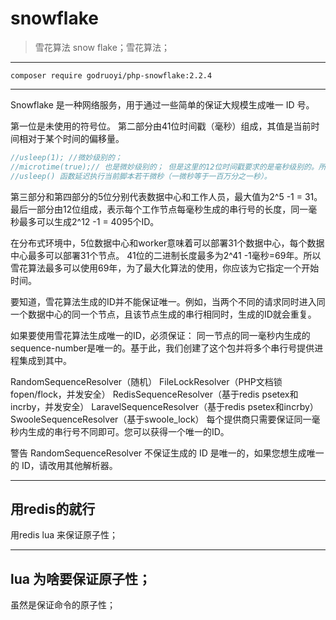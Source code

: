 # snowflake

>雪花算法 snow flake；雪花算法；

----



`````shell
composer require godruoyi/php-snowflake:2.2.4
`````





----





Snowflake 是一种网络服务，用于通过一些简单的保证大规模生成唯一 ID 号。

第一位是未使用的符号位。
第二部分由41位时间戳（毫秒）组成，其值是当前时间相对于某个时间的偏移量。

````php
//usleep(1); //微妙级别的；
//microtime(true);// 也是微妙级别的； 但是这里的12位时间戳要求的是毫秒级别的。所以用microtime(); 需要*1000；才可以；
//usleep() 函数延迟执行当前脚本若干微秒（一微秒等于一百万分之一秒）。
````

第三部分和第四部分的5位分别代表数据中心和工作人员，最大值为2^5 -1 = 31。
最后一部分由12位组成，表示每个工作节点每毫秒生成的串行号的长度，同一毫秒最多可以生成2^12 -1 = 4095个ID。

在分布式环境中，5位数据中心和worker意味着可以部署31个数据中心，每个数据中心最多可以部署31个节点。
41位的二进制长度最多为2^41 -1毫秒=69年。所以雪花算法最多可以使用69年，为了最大化算法的使用，你应该为它指定一个开始时间。



要知道，雪花算法生成的ID并不能保证唯一。例如，当两个不同的请求同时进入同一个数据中心的同一个节点，且该节点生成的串行相同时，生成的ID就会重复。

如果要使用雪花算法生成唯一的ID，必须保证： 同一节点的同一毫秒内生成的sequence-number是唯一的。基于此，我们创建了这个包并将多个串行号提供进程集成到其中。

RandomSequenceResolver（随机）
FileLockResolver（PHP文档锁fopen/flock，并发安全）
RedisSequenceResolver（基于redis psetex和incrby，并发安全）
LaravelSequenceResolver（基于redis psetex和incrby）
SwooleSequenceResolver（基于swoole_lock）
每个提供商只需要保证同一毫秒内生成的串行号不同即可。您可以获得一个唯一的ID。

警告 RandomSequenceResolver 不保证生成的 ID 是唯一的，如果您想生成唯一的 ID，请改用其他解析器。

----

## 用redis的就行

用redis lua 来保证原子性；



---

## lua 为啥要保证原子性；

虽然是保证命令的原子性；


